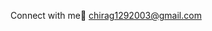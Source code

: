 Connect with me🤗 chirag1292003@gmail.com

<!---
DuanBoomer/DuanBoomer is a ✨ special ✨ repository because its `README.md` (this file) appears on your GitHub profile.
You can click the Preview link to take a look at your changes.
--->
